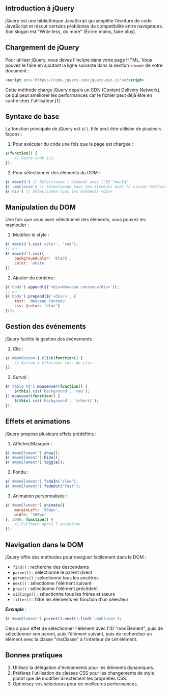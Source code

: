 ## Introduction à jQuery

jQuery est une bibliothèque JavaScript qui simplifie l'écriture de code JavaScript et résout certains problèmes de compatibilité entre navigateurs. Son slogan est "Write less, do more" (Écrire moins, faire plus).
## Chargement de jQuery

Pour utiliser jQuery, vous devez l'inclure dans votre page HTML. Vous pouvez le faire en ajoutant la ligne suivante dans la section `<head>` de votre document :

```html
<script src='https://code.jquery.com/jquery.min.js'></script>
```

Cette méthode charge jQuery depuis un CDN (Content Delivery Network), ce qui peut améliorer les performances car le fichier peut déjà être en cache chez l'utilisateur.[1]

## Syntaxe de base

La fonction principale de jQuery est `$()`. Elle peut être utilisée de plusieurs façons :

1. Pour exécuter du code une fois que la page est chargée :
```javascript
$(function() {
    // Votre code ici
});
```

2. Pour sélectionner des éléments du DOM :
```javascript
$('#monId') // Sélectionne l'élément avec l'ID "monId"
$('.maClasse') // Sélectionne tous les éléments avec la classe "maClasse"
$('div') // Sélectionne tous les éléments <div>
```

## Manipulation du DOM

Une fois que vous avez sélectionné des éléments, vous pouvez les manipuler :

1. Modifier le style :
```javascript
$('#monId').css('color', 'red');
// ou
$('#monId').css({
    backgroundColor: 'black',
    color: 'white'
});
```

2. Ajouter du contenu :
```javascript
$('body').append($('<div>Nouveau contenu</div>'));
// ou
$('body').prepend($('<div/>', {
    text: 'Nouveau contenu',
    css: {color: 'blue'}
}));
```

## Gestion des événements

jQuery facilite la gestion des événements :

1. Clic :
```javascript
$('#monBouton').click(function() {
    // Action à effectuer lors du clic
});
```

2. Survol :
```javascript
$('table td').mouseover(function() {
    $(this).css('background', 'red');
}).mouseout(function() {
    $(this).css('background', 'inherit');
});
```

## Effets et animations

jQuery propose plusieurs effets prédéfinis :

1. Afficher/Masquer :
```javascript
$('#monElement').show();
$('#monElement').hide();
$('#monElement').toggle();
```

2. Fondu :
```javascript
$('#monElement').fadeIn('slow');
$('#monElement').fadeOut('fast');
```

3. Animation personnalisée :
```javascript
$('#monElement').animate({
    marginLeft: '500px',
    width: '200px'
}, 3000, function() {
    // Callback après l'animation
});
```

## Navigation dans le DOM

jQuery offre des méthodes pour naviguer facilement dans le DOM :

- `find()` : recherche des descendants
- `parent()` : sélectionne le parent direct
- `parents()` : sélectionne tous les ancêtres
- `next()` : sélectionne l'élément suivant
- `prev()` : sélectionne l'élément précédent
- `siblings()` : sélectionne tous les frères et sœurs
- `filter()` : filtre les éléments en fonction d'un sélecteur

***Exemple*** :
```javascript
$('#monElement').parent().next().find('.maClasse');
```
Cela a pour effet de sélectionner l'élément avec l'ID "monElement", puis de sélectionner son parent, puis l'élément suivant, puis de rechercher un élément avec la classe "maClasse" à l'intérieur de cet élément.

## Bonnes pratiques

1. Utilisez la délégation d'événements pour les éléments dynamiques.
2. Préférez l'utilisation de classes CSS pour les changements de style plutôt que de modifier directement les propriétés CSS.
3. Optimisez vos sélecteurs pour de meilleures performances.
